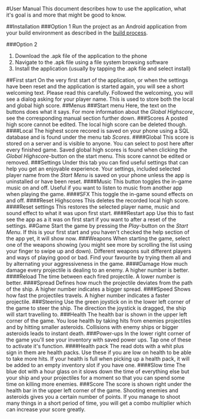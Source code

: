 #User Manual
This document describes how to use the application, what it's goal is and more that might be good to know.

##Installation
###Option 1
Run the project as an Android application from your build environment as described in the [build process](https://github.com/DigohD/SE-Android/blob/master/documentation/BuildProcess.md).

###Option 2
1. Download the .apk file of the application to the phone
2. Navigate to the .apk file using a file system browsing software
3. Install the application (usually by tapping the .apk file and select install)

##First start
On the very first start of the application, or when the settings have been reset and the application is started again, you will see a short welcoming text. Please read this carefully. Followed the welcoming, you will see a dialog asking for your player name. This is used to store both the local and global high score. 
##Menus
###Start menu
Here, the text on the buttons does what it says. For more information about the *Global Highscore*, see the corresponding manual section further down.
###Scores
A posted high score cannot be edited. The local high score can be deleted though.
####Local
The highest score recored is saved on your phone using a SQL database and is found under the menu tab *Scores*.
####Global
This score is stored on a server and is visible to anyone. You can select to post here after every finished game. Saved global high scores is found when clicking the *Global Highscore*-button on the start menu. This score cannot be edited or removed.
###Settings
Under this tab you can find useful settings that can help you get an enjoyable experience. Your settings, included selected player name from the *Start Menu* is saved on your phone unless the app is uninstalled or have been reset.
####Music
This button toggles the in-game music on and off. Useful if you want to listen to music from another app when playing the game.
####SFX
This toggle the in-game sound effects on and off.
####Reset Highscores
This deletes the recorded local high score.
####Reset settings
This restores the selected player name, music and sound effect to what it was upon first start.
####Restart app
Use this to fast see the app as a it was on first start if you want to after a reset of the settings.
##Game
Start the game by pressing the *Play*-button on the *Start Menu*. If this is your first start and you haven't checked the help section of the app yet, it will show now. 
###Weapons
When starting the game, select one of the weapons showing (you might see more by scrolling the list using your finger to swipe up and down). Different weapons suit different players and ways of playing good or bad. Find your favourite by trying them all and by alternating your aggressiveness in the game.
####Damage
How much damage every projectile is dealing to an enemy. A higher number is better.
####Reload
The time between each fired projectile. A lower number is better.
####Spread
Defines how much the projectile deviates from the path of the ship. A higher number indicates a bigger spread.
####Speed
Shows how fast the projectiles travels. A higher number indicates a faster projectile.
###Steering
Use the green joystick on in the lower left corner of the game to steer the ship. The direction the joystick is dragged, the ship will start travelling to.
###Health
The health bar is shown in the upper left corner of the game. You lose health by taking hits from enemies projectiles and by hitting smaller asteroids. Collisions with enemy ships or bigger asteroids leads to instant death.
###Power-ups
In the lower right corner of the game you'll see your inventory with saved power ups. Tap one of these to activate it's function.
####Health pack
The read dots with a whit plus sign in them are health packs. Use these if you are low on health to be able to take more hits. If your health is full when picking up a health pack, it will be added to an empty inventory slot if you have one.
####Slow time
The blue dot with a hour glass on it slows down the time of everything else but your ship and your projectiles for a moment so that you can spend some time on killing more enemies.
###Score
The score is shown right under the health bar in the upper left corner of the game. Shooting enemies and asteroids gives you a certain number of points. If you manage to shoot many things in a short period of time, you will get a combo multiplier which can increase your score greatly.
